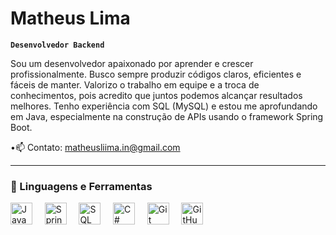 # Matheus Lima

**`Desenvolvedor Backend`**

Sou um desenvolvedor apaixonado por aprender e crescer profissionalmente. Busco sempre produzir códigos claros, eficientes e fáceis de manter.
Valorizo o trabalho em equipe e a troca de conhecimentos, pois acredito que juntos podemos alcançar resultados melhores. Tenho experiência com SQL (MySQL) e estou me aprofundando em Java, especialmente na construção de APIs usando o framework Spring Boot.

•📫 Contato: [matheusliima.in@gmail.com](mailto:matheusliima.in@gmail.com)

---

### 🧰 Linguagens e Ferramentas
<p align="">
  <img src="https://cdn.jsdelivr.net/gh/devicons/devicon/icons/java/java-original.svg" alt="Java" width="35"/> &nbsp;&nbsp;&nbsp;
  <img src="https://cdn.jsdelivr.net/gh/devicons/devicon/icons/spring/spring-original.svg" alt="Spring Boot" width="35"/> &nbsp;&nbsp;&nbsp;
  <img src="https://cdn.jsdelivr.net/gh/devicons/devicon/icons/postgresql/postgresql-original-wordmark.svg" alt="SQL" width="35"/> &nbsp;&nbsp;&nbsp;
  <img src="https://cdn.jsdelivr.net/gh/devicons/devicon/icons/csharp/csharp-original.svg" alt="C#" width="35"/> &nbsp;&nbsp;&nbsp;
  <img src="https://cdn.jsdelivr.net/gh/devicons/devicon/icons/git/git-original.svg" alt="Git" width="35"/> &nbsp;&nbsp;&nbsp;
  <img src="https://cdn.jsdelivr.net/gh/devicons/devicon/icons/github/github-original-wordmark.svg" alt="GitHub" width="35"/>
</p>
